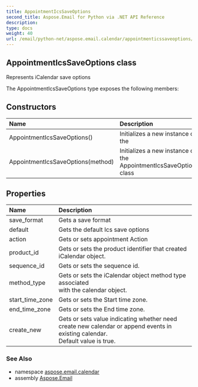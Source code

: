 ```yaml
---
title: AppointmentIcsSaveOptions
second_title: Aspose.Email for Python via .NET API Reference
description: 
type: docs
weight: 40
url: /email/python-net/aspose.email.calendar/appointmenticssaveoptions/
---
```


## AppointmentIcsSaveOptions class

Represents iCalendar save options

The AppointmentIcsSaveOptions type exposes the following members:
## Constructors
| Name | Description |
| :- | :- |
|AppointmentIcsSaveOptions()|Initializes a new instance of the|
|AppointmentIcsSaveOptions(method)|Initializes a new instance of the AppointmentIcsSaveOptions class|
## Properties
| Name | Description |
| :- | :- |
|save_format|Gets a save format|
|default|Gets the default Ics save options|
|action|Gets or sets appointment Action|
|product_id|Gets or sets the product identifier that created iCalendar object.|
|sequence_id|Gets or sets the sequence id.|
|method_type|Gets or sets the iCalendar object method type associated <br/>            with the calendar object.|
|start_time_zone|Gets or sets the Start time zone.|
|end_time_zone|Gets or sets the End time zone.|
|create_new|Gets or sets value indicating whether need create new calendar or append events in existing calendar.<br/>            Default value is true.|

### See Also

* namespace [aspose.email.calendar](/email/python-net/aspose.email.calendar/)
* assembly [Aspose.Email](/slides/python-net/)

